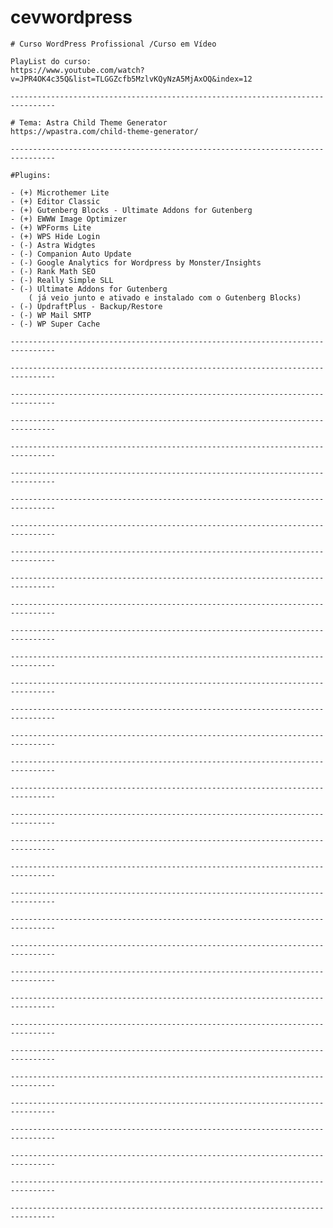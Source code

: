 # cevwordpress

	# Curso WordPress Profissional /Curso em Vídeo

	PlayList do curso:
	https://www.youtube.com/watch?v=JPR4OK4c35Q&list=TLGGZcfb5MzlvKQyNzA5MjAxOQ&index=12
 
	--------------------------------------------------------------------------------
	
	# Tema: Astra Child Theme Generator
	https://wpastra.com/child-theme-generator/
	
	--------------------------------------------------------------------------------

	#Plugins:
	
	- (+) Microthemer Lite 
	- (+) Editor Classic 
	- (+) Gutenberg Blocks - Ultimate Addons for Gutenberg 
    - (+) EWWW Image Optimizer 
	- (+) WPForms Lite 
	- (+) WPS Hide Login  
	- (-) Astra Widgtes 
	- (-) Companion Auto Update 
	- (-) Google Analytics for Wordpress by Monster/Insights 
	- (-) Rank Math SEO 
	- (-) Really Simple SLL 
	- (-) Ultimate Addons for Gutenberg 
		( já veio junto e ativado e instalado com o Gutenberg Blocks)
	- (-) UpdraftPlus - Backup/Restore  
	- (-) WP Mail SMTP  
	- (-) WP Super Cache  

	--------------------------------------------------------------------------------

	--------------------------------------------------------------------------------

	--------------------------------------------------------------------------------

	--------------------------------------------------------------------------------
 
	--------------------------------------------------------------------------------
	
	--------------------------------------------------------------------------------

	--------------------------------------------------------------------------------

	--------------------------------------------------------------------------------

	--------------------------------------------------------------------------------

	--------------------------------------------------------------------------------
 
	--------------------------------------------------------------------------------
	
	--------------------------------------------------------------------------------

	--------------------------------------------------------------------------------

	--------------------------------------------------------------------------------

	--------------------------------------------------------------------------------

	--------------------------------------------------------------------------------
 
	--------------------------------------------------------------------------------
	
	--------------------------------------------------------------------------------

	--------------------------------------------------------------------------------

	--------------------------------------------------------------------------------

	--------------------------------------------------------------------------------

	--------------------------------------------------------------------------------
 
	--------------------------------------------------------------------------------
	
	--------------------------------------------------------------------------------

	--------------------------------------------------------------------------------

	--------------------------------------------------------------------------------

	--------------------------------------------------------------------------------

	--------------------------------------------------------------------------------
 
	--------------------------------------------------------------------------------
	
	--------------------------------------------------------------------------------

	--------------------------------------------------------------------------------

	--------------------------------------------------------------------------------

	--------------------------------------------------------------------------------

	--------------------------------------------------------------------------------	
	